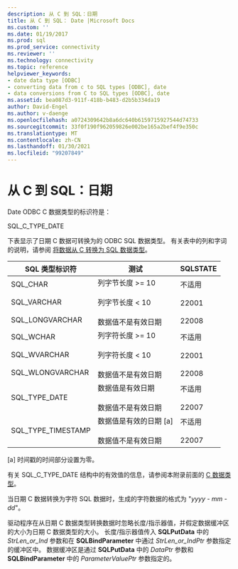 ```yaml
---
description: 从 C 到 SQL：日期
title: 从 C 到 SQL： Date |Microsoft Docs
ms.custom: ''
ms.date: 01/19/2017
ms.prod: sql
ms.prod_service: connectivity
ms.reviewer: ''
ms.technology: connectivity
ms.topic: reference
helpviewer_keywords:
- date data type [ODBC]
- converting data from c to SQL types [ODBC], date
- data conversions from C to SQL types [ODBC], date
ms.assetid: bea087d3-911f-418b-b483-d2b5b334da19
author: David-Engel
ms.author: v-daenge
ms.openlocfilehash: a0724309642b8a6dc640b6159715927544d74733
ms.sourcegitcommit: 33f0f190f962059826e002be165a2bef4f9e350c
ms.translationtype: MT
ms.contentlocale: zh-CN
ms.lasthandoff: 01/30/2021
ms.locfileid: "99207849"
---
```

# <a name="c-to-sql-date"></a>从 C 到 SQL：日期
Date ODBC C 数据类型的标识符是：  
  
 SQL_C_TYPE_DATE  
  
 下表显示了日期 C 数据可转换为的 ODBC SQL 数据类型。 有关表中的列和字词的说明，请参阅 [将数据从 C 转换为 SQL 数据类型](../../../odbc/reference/appendixes/converting-data-from-c-to-sql-data-types.md)。  
  
|SQL 类型标识符|测试|SQLSTATE|  
|-------------------------|----------|--------------|  
|SQL_CHAR<br /><br /> SQL_VARCHAR<br /><br /> SQL_LONGVARCHAR|列字节长度 >= 10<br /><br /> 列字节长度 < 10<br /><br /> 数据值不是有效日期|不适用<br /><br /> 22001<br /><br /> 22008|  
|SQL_WCHAR<br /><br /> SQL_WVARCHAR<br /><br /> SQL_WLONGVARCHAR|列字符长度 >= 10<br /><br /> 列字符长度 < 10<br /><br /> 数据值不是有效日期|不适用<br /><br /> 22001<br /><br /> 22008|  
|SQL_TYPE_DATE|数据值是有效日期<br /><br /> 数据值不是有效日期|不适用<br /><br /> 22007|  
|SQL_TYPE_TIMESTAMP|数据值是有效的日期 [a]<br /><br /> 数据值不是有效日期|不适用<br /><br /> 22007|  
  
 [a] 时间戳的时间部分设置为零。  
  
 有关 SQL_C_TYPE_DATE 结构中的有效值的信息，请参阅本附录前面的 [C 数据类型](../../../odbc/reference/appendixes/c-data-types.md)。  
  
 当日期 C 数据转换为字符 SQL 数据时，生成的字符数据的格式为 "*yyyy* - *mm* - *dd*"。  
  
 驱动程序在从日期 C 数据类型转换数据时忽略长度/指示器值，并假定数据缓冲区的大小为日期 C 数据类型的大小。 长度/指示器值传入 **SQLPutData** 中的 *StrLen_or_Ind* 参数和在 **SQLBindParameter** 中通过 *StrLen_or_IndPtr* 参数指定的缓冲区中。 数据缓冲区是通过 **SQLPutData** 中的 *DataPtr* 参数和 **SQLBindParameter** 中的 *ParameterValuePtr* 参数指定的。
